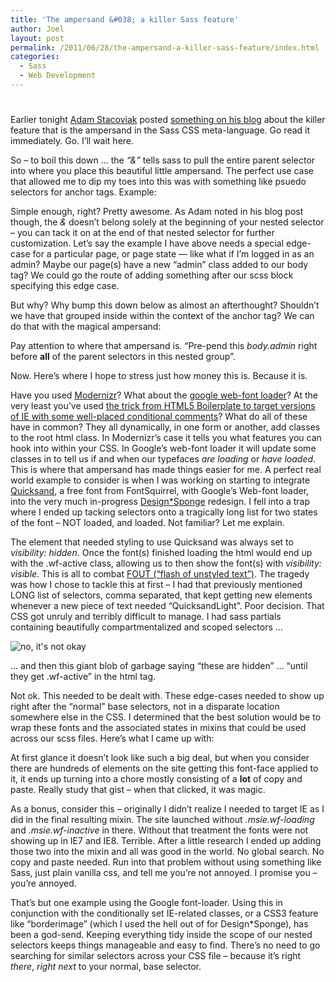 ```yaml
---
title: 'The ampersand &#038; a killer Sass feature'
author: Joel
layout: post
permalink: /2011/06/28/the-ampersand-a-killer-sass-feature/index.html
categories:
  - Sass
  - Web Development
---
```

# 

Earlier tonight [Adam Stacoviak][1] posted [something on his blog][2] about the killer feature that is the ampersand in the Sass CSS meta-language. Go read it immediately. Go. I’ll wait here.

 [1]: http://twitter.com/adamstac
 [2]: http://adamstacoviak.com/posts/referencing-parent-selectors/

So – to boil this down … the *“&”* tells sass to pull the entire parent selector into where you place this beautiful little ampersand. The perfect use case that allowed me to dip my toes into this was with something like psuedo selectors for anchor tags. Example: 

Simple enough, right? Pretty awesome. As Adam noted in his blog post though, the *&* doesn’t belong solely at the beginning of your nested selector – you can tack it on at the end of that nested selector for further customization. Let’s say the example I have above needs a special edge-case for a particular page, or page state — like what if I’m logged in as an admin? Maybe our page(s) have a new “admin” class added to our body tag? We could go the route of adding something after our scss block specifying this edge case.

But why? Why bump this down below as almost an afterthought? Shouldn’t we have that grouped inside within the context of the anchor tag? We can do that with the magical ampersand:

Pay attention to where that ampersand is. “Pre-pend this *body.admin* right before **all** of the parent selectors in this nested group”.

Now. Here’s where I hope to stress just how money this is. Because it is.

Have you used [Modernizr][3]? What about the [google web-font loader][4]? At the very least you’ve used [the trick from HTML5 Boilerplate to target versions of IE with some well-placed conditional comments][5]? What do all of these have in common? They all dynamically, in one form or another, add classes to the root html class. In Modernizr’s case it tells you what features you can hook into within your CSS. In Google’s web-font loader it will update some classes in  to tell us if and when our typefaces *are loading* or *have loaded*. This is where that ampersand has made things easier for me. 
A perfect real world example to consider is when I was working on starting to integrate [Quicksand][6], a free font from FontSquirrel, with Google’s Web-font loader, into the very much in-progress [Design*Sponge][7] redesign. I fell into a trap where I ended up tacking selectors onto a tragically long list for two states of the font – NOT loaded, and loaded. Not familiar? Let me explain. 

The element that needed styling to use Quicksand was always set to *visibility: hidden*. Once the font(s) finished loading the html would end up with the .wf-active class, allowing us to then show the font(s) with *visibility: visible*. This is all to combat [FOUT (“flash of unstyled text”)][8]. The tragedy was how I chose to tackle this at first – I had that previously mentioned LONG list of selectors, comma separated, that kept getting new elements whenever a new piece of text needed “QuicksandLight”. Poor decision. That CSS got unruly and terribly difficult to manage. I had sass partials containing beautifully compartmentalized and scoped selectors …

![no, it's not okay][9] 

… and then this giant blob of garbage saying “these are hidden” … “until they get .wf-active” in the html tag. 

Not ok. This needed to be dealt with. These edge-cases needed to show up right after the “normal” base selectors, not in a disparate location somewhere else in the CSS. I determined that the best solution would be to wrap these fonts and the associated states in mixins that could be used across our scss files. Here’s what I came up with: 

At first glance it doesn’t look like such a big deal, but when you consider there are hundreds of elements on the site getting this font-face applied to it, it ends up turning into a chore mostly consisting of a **lot** of copy and paste. Really study that gist – when that clicked, it was magic. 

As a bonus, consider this – originally I didn’t realize I needed to target IE as I did in the final resulting mixin. The site launched without *.msie.wf-loading* and *.msie.wf-inactive* in there. Without that treatment the fonts were not showing up in IE7 and IE8. Terrible. After a little research I ended up adding those two into the mixin and all was good in the world. No global search. No copy and paste needed. Run into that problem without using something like Sass, just plain vanilla css, and tell me you’re not annoyed. I promise you – you’re annoyed.

That’s but one example using the Google font-loader. Using this in conjunction with the conditionally set IE-related classes, or a CSS3 feature like “borderimage” (which I used the hell out of for Design*Sponge), has been a god-send. Keeping everything tidy inside the scope of our nested selectors keeps things manageable and easy to find. There’s no need to go searching for similar selectors across your CSS file – because it’s right *there*, *right next* to your normal, base selector.

 [3]: http://www.modernizr.com/
 [4]: http://code.google.com/apis/webfonts/docs/webfont_loader.html
 [5]: http://paulirish.com/2008/conditional-stylesheets-vs-css-hacks-answer-neither/
 [6]: http://www.fontsquirrel.com/fonts/Quicksand
 [7]: http://www.designsponge.com/
 [8]: http://paulirish.com/2009/fighting-the-font-face-fout/
 [9]: http://s3.amazonaws.com/kym-assets/entries/icons/original/000/005/627/untitled.JPG "not ok"
